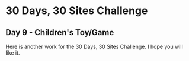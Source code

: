 # 30 Days, 30 Sites Challenge

## Day 9 - Children's Toy/Game

Here is another work for the 30 Days, 30 Sites Challenge.
I hope you will like it.